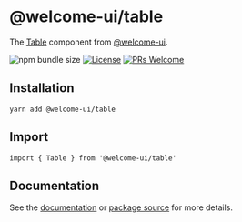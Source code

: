# @welcome-ui/table

The [Table](https://welcome-ui.com/components/table) component from [@welcome-ui](https://welcome-ui.com).

![npm bundle size](https://img.shields.io/bundlephobia/minzip/@welcome-ui/table) [![License](https://img.shields.io/npm/l/welcome-ui.svg)](https://github.com/WTTJ/welcome-ui/blob/master/LICENSE) [![PRs Welcome](https://img.shields.io/badge/PRs-welcome-mediumspringgreen.svg)](ttps://github.com/WTTJ/welcome-ui/blob/master/CONTRIBUTING.mdx)

## Installation

    yarn add @welcome-ui/table

## Import

    import { Table } from '@welcome-ui/table'

## Documentation

See the [documentation](https://welcome-ui.com/components/table) or [package source](https://github.com/WTTJ/welcome-ui/tree/master/packages/Table) for more details.
